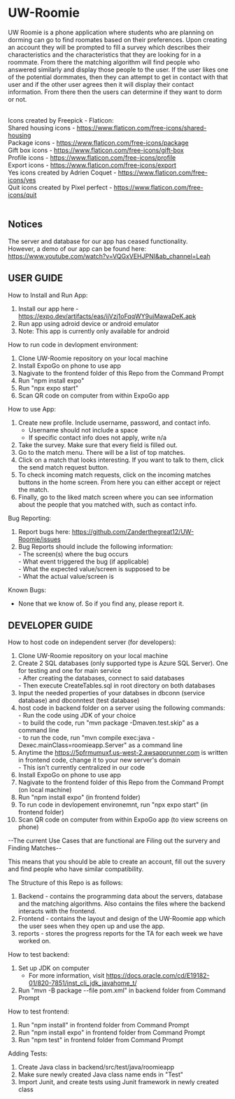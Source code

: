 # UW-Roomie
UW Roomie is a phone application where students who are planning on dorming 
can go to find roomates based on their preferences. 
Upon creating an account they will be prompted to fill a survey which describes 
their characteristics and the characteristics that they are looking for in a roommate.
From there the matching algorithm will find people 
who answered similarly and display those people to the user. 
If the user likes one of the potential dormmates, 
then they can attempt to get in contact with that user 
and if the other user agrees then it will display their contact information. 
From there then the users can determine if they want to dorm or not. <br /> <br />

Icons created by Freepick - Flaticon: <br />
Shared housing icons - https://www.flaticon.com/free-icons/shared-housing <br />
Package icons - https://www.flaticon.com/free-icons/package <br />
Gift box icons - https://www.flaticon.com/free-icons/gift-box <br />
Profile icons - https://www.flaticon.com/free-icons/profile <br />
Export icons - https://www.flaticon.com/free-icons/export <br />
Yes icons created by Adrien Coquet - https://www.flaticon.com/free-icons/yes <br />
Quit icons created by Pixel perfect - https://www.flaticon.com/free-icons/quit <br /> <br />

## Notices
The server and database for our app has ceased functionality. <br>
However, a demo of our app can be found here: https://www.youtube.com/watch?v=VQGxVEHJPNI&ab_channel=Leah

## USER GUIDE
How to Install and Run App:
  1. Install our app here - https://expo.dev/artifacts/eas/ijVzj1oFqqWY9ujMawaDeK.apk
  2. Run app using adroid device or android emulator
  3. Note: This app is currently only available for android 

How to run code in devlopment environment:
  1. Clone UW-Roomie repository on your local machine
  2. Install ExpoGo on phone to use app
  3. Nagivate to the frontend folder of this Repo from the Command Prompt
  4. Run "npm install expo"
  5. Run "npx expo start"
  6. Scan QR code on computer from within ExpoGo app

How to use App:
1. Create new profile. Include username, password, and contact info.
    - Username should not include a space
    - If specific contact info does not apply, write n/a
2. Take the survey. Make sure that every field is filled out.
3. Go to the match menu. There will be a list of top matches.
4. Click on a match that looks interesting. If you want to talk to them, click the send match request button.
5. To check incoming match requests, click on the incoming matches buttons in the home screen. From here you can either accept or reject the match.
6. Finally, go to the liked match screen where you can see information about the people that you matched with, such as contact info.

Bug Reporting:
  1. Report bugs here: https://github.com/Zanderthegreat12/UW-Roomie/issues
  2. Bug Reports should include the following information: <br>
    - The screen(s) where the bug occurs <br>
    - What event triggered the bug (if applicable) <br>
    - What the expected value/screen is supposed to be <br>
    - What the actual value/screen is

Known Bugs:
- None that we know of. So if you find any, please report it.

## DEVELOPER GUIDE
How to host code on independent server (for developers):
  1. Clone UW-Roomie repository on your local machine
  2. Create 2 SQL databases (only supported type is Azure SQL Server). One for testing and one for main service <br>
    - After creating the databases, connect to said databases <br>
    - Then execute CreateTables.sql in root directory on both databases
  4. Input the needed properties of your databses in dbconn (service database) and dbconntest (test database)
  5. host code in backend folder on a server using the following commands: <br>
    - Run the code using JDK of your choice <br>
    - to build the code, run "mvn package -Dmaven.test.skip" as a command line <br>
    - to run the code, run "mvn compile exec:java -Dexec.mainClass=roomieapp.Server" as a command line
  6. Anytime the https://5pfrmumuxf.us-west-2.awsapprunner.com is written in frontend code, change it to your new server's domain <br>
    - This isn't currently centralized in our code
  7. Install ExpoGo on phone to use app
  8. Nagivate to the frontend folder of this Repo from the Command Prompt (on local machine)
  9. Run "npm install expo" (in frontend folder)
  10. To run code in devlopement environemnt, run "npx expo start" (in frontend folder)
  11. Scan QR code on computer from within ExpoGo app (to view screens on phone)

--The current Use Cases that are functional are Filing out the survery and Finding Matches--

This means that you should be able to create an account, fill out the suvery and find people who
have similar compatibility.

The Structure of this Repo is as follows:
  1. Backend - contains the programming data about the servers, database and the matching algorithms. 
               Also contains the files where the backend interacts with the frontend.
  2. Frontend - contains the layout and design of the UW-Roomie app which the user sees when
                they open up and use the app. 
  3. reports - stores the progress reports for the TA for each week we have worked on.
  
How to test backend:
  1. Set up JDK on computer <br>
      - For more information, visit https://docs.oracle.com/cd/E19182-01/820-7851/inst_cli_jdk_javahome_t/
  3. Run "mvn -B package --file pom.xml" in backend folder from Command Prompt
  
How to test frontend:
  1. Run "npm install" in frontend folder from Command Prompt
  2. Run "npm install expo" in frontend folder from Command Prompt
  3. Run "npm test" in frontend folder from Command Prompt

Adding Tests:
  1. Create Java class in backend/src/test/java/roomieapp
  2. Make sure newly created Java class name ends in "Test"
  3. Import Junit, and create tests using Junit framework in newly created class
